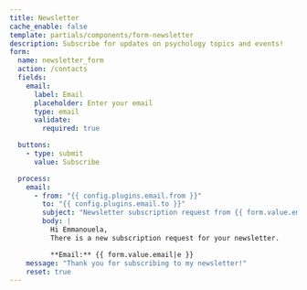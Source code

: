 ```yaml
---
title: Newsletter
cache_enable: false
template: partials/components/form-newsletter
description: Subscribe for updates on psychology topics and events!
form:
  name: newsletter_form
  action: /contacts
  fields:
    email:
      label: Email
      placeholder: Enter your email
      type: email
      validate:
        required: true

  buttons:
    - type: submit
      value: Subscribe

  process:
    email:
      - from: "{{ config.plugins.email.from }}"
        to: "{{ config.plugins.email.to }}"
        subject: "Newsletter subscription request from {{ form.value.email|e }}"
        body: |
          Hi Emmanouela,
          There is a new subscription request for your newsletter.

          **Email:** {{ form.value.email|e }}
    message: "Thank you for subscribing to my newsletter!"
    reset: true
---
```

